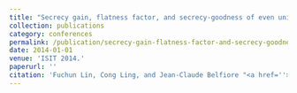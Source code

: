```yaml
---
title: "Secrecy gain, flatness factor, and secrecy-goodness of even unimodular lattices"
collection: publications
category: conferences
permalink: /publication/secrecy-gain-flatness-factor-and-secrecy-goodness-of-even-unimodular-lattices
date: 2014-01-01
venue: 'ISIT 2014.'
paperurl: ''
citation: 'Fuchun Lin, Cong Ling, and Jean-Claude Belfiore "<a href=''>Secrecy gain, flatness factor, and secrecy-goodness of even unimodular lattices</a>", ISIT 2014.'
---
```

